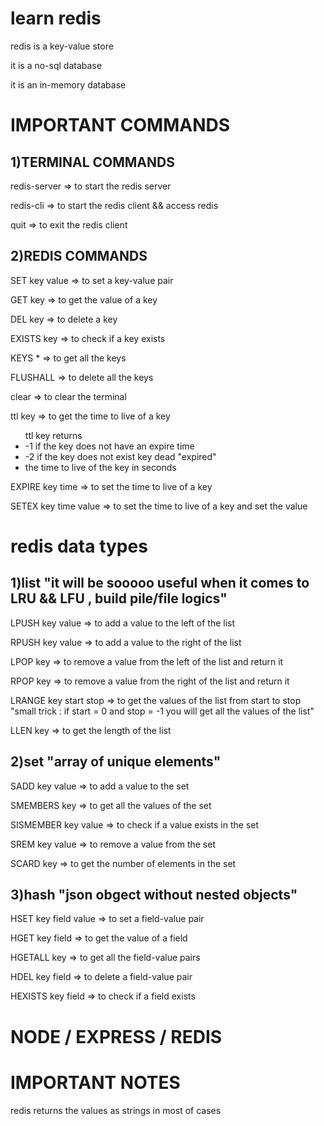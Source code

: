 <h1>learn redis</h1>
<p>redis is a key-value store</p>
<p>it is a no-sql database</p>
<p>it is an in-memory database</p>
<h1>IMPORTANT COMMANDS</h1>
<h2>1)TERMINAL COMMANDS</h2>
<p>redis-server => to start the redis server</p>
<p>redis-cli => to start the redis client && access redis</p>
<p>quit => to exit the redis client</p>
<h2>2)REDIS COMMANDS</h2>
<p>SET key value => to set a key-value pair</p>
<p>GET key => to get the value of a key</p>
<p>DEL key => to delete a key</p>
<p>EXISTS key => to check if a key exists</p>
<p>KEYS * => to get all the keys</p>
<p>FLUSHALL => to delete all the keys</p>
<p>clear => to clear the terminal</p>
<p>ttl key => to get the time to live of a key</p>
<ul>ttl key returns
<li>-1 if the key does not have an expire time</li>
<li>-2 if the key does not exist key dead "expired"</li>
<li>the time to live of the key in seconds</li>
</ul>
<p>EXPIRE key time => to set the time to live of a key</p>
<p>SETEX key time value => to set the time to live of a key and set the value</p>
<h1>redis data types</h1>
<h2>1)list "it will be sooooo useful when it comes to LRU && LFU , build pile/file logics"</h2>
<p>LPUSH key value => to add a value to the left of the list</p>
<p>RPUSH key value => to add a value to the right of the list</p>
<p>LPOP key => to remove a value from the left of the list and return it</p>
<p>RPOP key => to remove a value from the right of the list and return it</p>
<p>LRANGE key start stop => to get the values of the list from start to stop "small trick : if start = 0 and stop = -1 you will get all the values of the list"</p>
<p>LLEN key => to get the length of the list</p>
<h2>2)set "array of unique elements"</h2>
<p>SADD key value => to add a value to the set</p>
<p>SMEMBERS key => to get all the values of the set</p>
<p>SISMEMBER key value => to check if a value exists in the set</p>
<p>SREM key value => to remove a value from the set</p>
<p>SCARD key => to get the number of elements in the set</p>
<h2>3)hash "json obgect without nested objects"</h2>
<p>HSET key field value => to set a field-value pair</p>
<p>HGET key field => to get the value of a field</p>
<p>HGETALL key => to get all the field-value pairs</p>
<p>HDEL key field => to delete a field-value pair</p>
<p>HEXISTS key field => to check if a field exists</p>
<h1>NODE / EXPRESS / REDIS</h1>





<h1>IMPORTANT NOTES</h1>
<p>redis returns the values as strings in most of cases</p>
